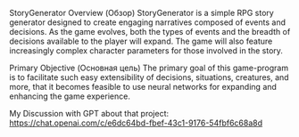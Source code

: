StoryGenerator
Overview (Обзор)
StoryGenerator is a simple RPG story generator designed to create engaging narratives composed of events and decisions. As the game evolves, both the types of events and the breadth of decisions available to the player will expand. The game will also feature increasingly complex character parameters for those involved in the story.

Primary Objective (Основная цель)
The primary goal of this game-program is to facilitate such easy extensibility of decisions, situations, creatures, and more, that it becomes feasible to use neural networks for expanding and enhancing the game experience.

My Discussion with GPT about that project:
https://chat.openai.com/c/e6dc64bd-fbef-43c1-9176-54fbf6c68a8d
